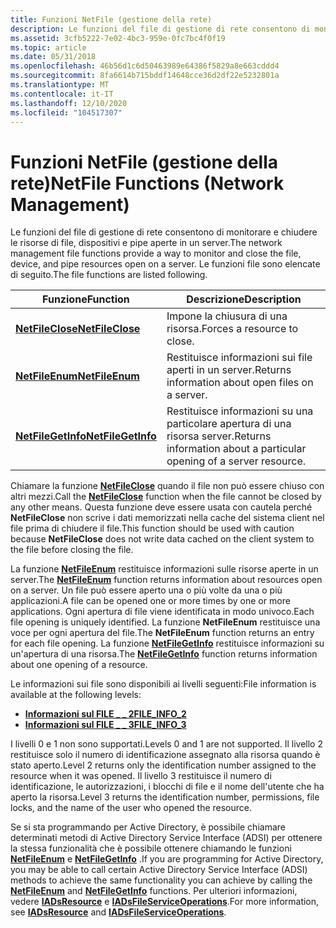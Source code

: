 ```yaml
---
title: Funzioni NetFile (gestione della rete)
description: Le funzioni del file di gestione di rete consentono di monitorare e chiudere le risorse di file, dispositivi e pipe aperte in un server. Le funzioni file sono elencate di seguito.
ms.assetid: 3cfb5222-7e02-4bc3-959e-0fc7bc4f0f19
ms.topic: article
ms.date: 05/31/2018
ms.openlocfilehash: 46b56d1c6d50463989e64386f5829a8e663cddd4
ms.sourcegitcommit: 8fa6614b715bddf14648cce36d2df22e5232801a
ms.translationtype: MT
ms.contentlocale: it-IT
ms.lasthandoff: 12/10/2020
ms.locfileid: "104517307"
---
```

# <a name="netfile-functions-network-management"></a><span data-ttu-id="7e1f1-104">Funzioni NetFile (gestione della rete)</span><span class="sxs-lookup"><span data-stu-id="7e1f1-104">NetFile Functions (Network Management)</span></span>

<span data-ttu-id="7e1f1-105">Le funzioni del file di gestione di rete consentono di monitorare e chiudere le risorse di file, dispositivi e pipe aperte in un server.</span><span class="sxs-lookup"><span data-stu-id="7e1f1-105">The network management file functions provide a way to monitor and close the file, device, and pipe resources open on a server.</span></span> <span data-ttu-id="7e1f1-106">Le funzioni file sono elencate di seguito.</span><span class="sxs-lookup"><span data-stu-id="7e1f1-106">The file functions are listed following.</span></span>



| <span data-ttu-id="7e1f1-107">Funzione</span><span class="sxs-lookup"><span data-stu-id="7e1f1-107">Function</span></span>                                | <span data-ttu-id="7e1f1-108">Descrizione</span><span class="sxs-lookup"><span data-stu-id="7e1f1-108">Description</span></span>                                                          |
|-----------------------------------------|----------------------------------------------------------------------|
| [<span data-ttu-id="7e1f1-109">**NetFileClose**</span><span class="sxs-lookup"><span data-stu-id="7e1f1-109">**NetFileClose**</span></span>](/windows/desktop/api/lmshare/nf-lmshare-netfileclose)     | <span data-ttu-id="7e1f1-110">Impone la chiusura di una risorsa.</span><span class="sxs-lookup"><span data-stu-id="7e1f1-110">Forces a resource to close.</span></span>                                          |
| [<span data-ttu-id="7e1f1-111">**NetFileEnum**</span><span class="sxs-lookup"><span data-stu-id="7e1f1-111">**NetFileEnum**</span></span>](/windows/desktop/api/lmshare/nf-lmshare-netfileenum)       | <span data-ttu-id="7e1f1-112">Restituisce informazioni sui file aperti in un server.</span><span class="sxs-lookup"><span data-stu-id="7e1f1-112">Returns information about open files on a server.</span></span>                    |
| [<span data-ttu-id="7e1f1-113">**NetFileGetInfo**</span><span class="sxs-lookup"><span data-stu-id="7e1f1-113">**NetFileGetInfo**</span></span>](/windows/desktop/api/lmshare/nf-lmshare-netfilegetinfo) | <span data-ttu-id="7e1f1-114">Restituisce informazioni su una particolare apertura di una risorsa server.</span><span class="sxs-lookup"><span data-stu-id="7e1f1-114">Returns information about a particular opening of a server resource.</span></span> |



 

<span data-ttu-id="7e1f1-115">Chiamare la funzione [**NetFileClose**](/windows/desktop/api/lmshare/nf-lmshare-netfileclose) quando il file non può essere chiuso con altri mezzi.</span><span class="sxs-lookup"><span data-stu-id="7e1f1-115">Call the [**NetFileClose**](/windows/desktop/api/lmshare/nf-lmshare-netfileclose) function when the file cannot be closed by any other means.</span></span> <span data-ttu-id="7e1f1-116">Questa funzione deve essere usata con cautela perché **NetFileClose** non scrive i dati memorizzati nella cache del sistema client nel file prima di chiudere il file.</span><span class="sxs-lookup"><span data-stu-id="7e1f1-116">This function should be used with caution because **NetFileClose** does not write data cached on the client system to the file before closing the file.</span></span>

<span data-ttu-id="7e1f1-117">La funzione [**NetFileEnum**](/windows/desktop/api/lmshare/nf-lmshare-netfileenum) restituisce informazioni sulle risorse aperte in un server.</span><span class="sxs-lookup"><span data-stu-id="7e1f1-117">The [**NetFileEnum**](/windows/desktop/api/lmshare/nf-lmshare-netfileenum) function returns information about resources open on a server.</span></span> <span data-ttu-id="7e1f1-118">Un file può essere aperto una o più volte da una o più applicazioni.</span><span class="sxs-lookup"><span data-stu-id="7e1f1-118">A file can be opened one or more times by one or more applications.</span></span> <span data-ttu-id="7e1f1-119">Ogni apertura di file viene identificata in modo univoco.</span><span class="sxs-lookup"><span data-stu-id="7e1f1-119">Each file opening is uniquely identified.</span></span> <span data-ttu-id="7e1f1-120">La funzione **NetFileEnum** restituisce una voce per ogni apertura del file.</span><span class="sxs-lookup"><span data-stu-id="7e1f1-120">The **NetFileEnum** function returns an entry for each file opening.</span></span> <span data-ttu-id="7e1f1-121">La funzione [**NetFileGetInfo**](/windows/desktop/api/lmshare/nf-lmshare-netfilegetinfo) restituisce informazioni su un'apertura di una risorsa.</span><span class="sxs-lookup"><span data-stu-id="7e1f1-121">The [**NetFileGetInfo**](/windows/desktop/api/lmshare/nf-lmshare-netfilegetinfo) function returns information about one opening of a resource.</span></span>

<span data-ttu-id="7e1f1-122">Le informazioni sui file sono disponibili ai livelli seguenti:</span><span class="sxs-lookup"><span data-stu-id="7e1f1-122">File information is available at the following levels:</span></span>

-   [<span data-ttu-id="7e1f1-123">**Informazioni sul FILE \_ \_ 2**</span><span class="sxs-lookup"><span data-stu-id="7e1f1-123">**FILE\_INFO\_2**</span></span>](/windows/desktop/api/lmshare/ns-lmshare-file_info_2)
-   [<span data-ttu-id="7e1f1-124">**Informazioni sul FILE \_ \_ 3**</span><span class="sxs-lookup"><span data-stu-id="7e1f1-124">**FILE\_INFO\_3**</span></span>](/windows/desktop/api/lmshare/ns-lmshare-file_info_3)

<span data-ttu-id="7e1f1-125">I livelli 0 e 1 non sono supportati.</span><span class="sxs-lookup"><span data-stu-id="7e1f1-125">Levels 0 and 1 are not supported.</span></span> <span data-ttu-id="7e1f1-126">Il livello 2 restituisce solo il numero di identificazione assegnato alla risorsa quando è stato aperto.</span><span class="sxs-lookup"><span data-stu-id="7e1f1-126">Level 2 returns only the identification number assigned to the resource when it was opened.</span></span> <span data-ttu-id="7e1f1-127">Il livello 3 restituisce il numero di identificazione, le autorizzazioni, i blocchi di file e il nome dell'utente che ha aperto la risorsa.</span><span class="sxs-lookup"><span data-stu-id="7e1f1-127">Level 3 returns the identification number, permissions, file locks, and the name of the user who opened the resource.</span></span>

<span data-ttu-id="7e1f1-128">Se si sta programmando per Active Directory, è possibile chiamare determinati metodi di Active Directory Service Interface (ADSI) per ottenere la stessa funzionalità che è possibile ottenere chiamando le funzioni [**NetFileEnum**](/windows/desktop/api/lmshare/nf-lmshare-netfileenum) e [**NetFileGetInfo**](/windows/desktop/api/lmshare/nf-lmshare-netfilegetinfo) .</span><span class="sxs-lookup"><span data-stu-id="7e1f1-128">If you are programming for Active Directory, you may be able to call certain Active Directory Service Interface (ADSI) methods to achieve the same functionality you can achieve by calling the [**NetFileEnum**](/windows/desktop/api/lmshare/nf-lmshare-netfileenum) and [**NetFileGetInfo**](/windows/desktop/api/lmshare/nf-lmshare-netfilegetinfo) functions.</span></span> <span data-ttu-id="7e1f1-129">Per ulteriori informazioni, vedere [**IADsResource**](/windows/desktop/api/iads/nn-iads-iadsresource) e [**IADsFileServiceOperations**](/windows/desktop/api/iads/nn-iads-iadsfileserviceoperations).</span><span class="sxs-lookup"><span data-stu-id="7e1f1-129">For more information, see [**IADsResource**](/windows/desktop/api/iads/nn-iads-iadsresource) and [**IADsFileServiceOperations**](/windows/desktop/api/iads/nn-iads-iadsfileserviceoperations).</span></span>

 

 
